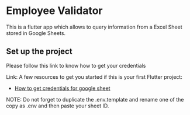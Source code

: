 # Employee Validator

This is a flutter app which allows to query information from a Excel Sheet stored in Google Sheets.

## Set up the project

Please follow this link to know how to get your credentials

Link:
A few resources to get you started if this is your first Flutter project:

- [How to get credentials for google sheet](https://medium.com/@a.marenkov/how-to-get-credentials-for-google-sheets-456b7e88c430)

NOTE: Do not forget to duplicate the .env.template and rename one of the copy as .env and then paste your sheet ID.
